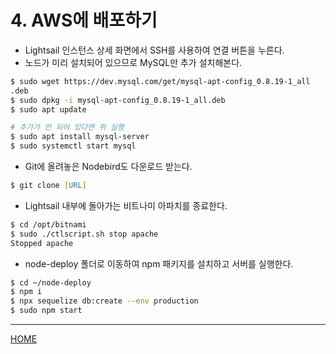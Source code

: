 # 4. AWS에 배포하기

- Lightsail 인스턴스 상세 화면에서 SSH를 사용하여 연결 버튼을 누른다.
- 노드가 미리 설치되어 있으므로 MySQL만 추가 설치해본다.

```zsh
$ sudo wget https://dev.mysql.com/get/mysql-apt-config_0.8.19-1_all
.deb
$ sudo dpkg -i mysql-apt-config_0.8.19-1_all.deb
$ sudo apt update

# 추가가 안 되어 있다면 위 실행
$ sudo apt install mysql-server
$ sudo systemctl start mysql
```

- Git에 올려놓은 Nodebird도 다운로드 받는다.

```zsh
$ git clone [URL]
```

- Lightsail 내부에 돌아가는 비트나미 아파치를 종료한다.

```zsh
$ cd /opt/bitnami
$ sudo ./ctlscript.sh stop apache
Stopped apache
```

- node-deploy 폴더로 이동하여 npm 패키지를 설치하고 서버를 실행한다.

```zsh
$ cd ~/node-deploy
$ npm i
$ npx sequelize db:create --env production
$ sudo npm start
```

-----
[HOME](./index.md)